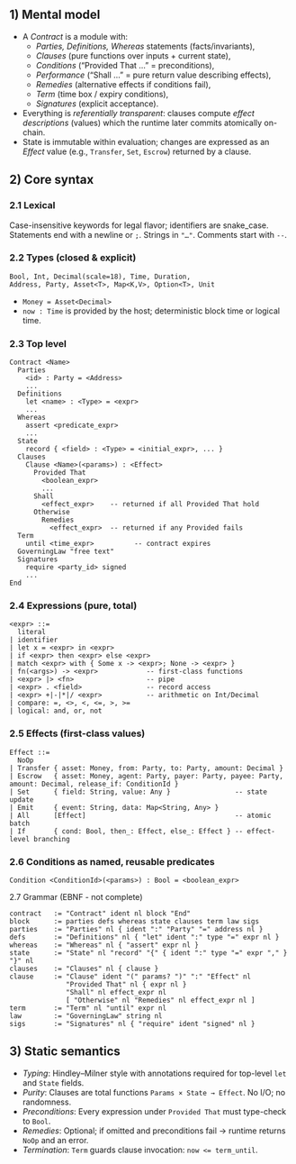 ## 1) Mental model
* A *Contract* is a module with:
  * *Parties, Definitions, Whereas* statements (facts/invariants),
  * *Clauses* (pure functions over inputs + current state),
  * *Conditions* (“Provided That …” = preconditions),
  * *Performance* (“Shall …” = pure return value describing effects),
  * *Remedies* (alternative effects if conditions fail),
  * *Term* (time box / expiry conditions),
  * *Signatures* (explicit acceptance).
* Everything is *referentially transparent*: clauses compute *effect descriptions* (values) which the runtime later commits atomically on-chain.
* State is immutable within evaluation; changes are expressed as an *Effect* value (e.g., `Transfer`, `Set`, `Escrow`) returned by a clause.

## 2) Core syntax

### 2.1 Lexical
Case-insensitive keywords for legal flavor; identifiers are snake_case.
Statements end with a newline or `;`. Strings in `"…"`. Comments start with `--`.

### 2.2 Types (closed & explicit)

```
Bool, Int, Decimal(scale=18), Time, Duration,
Address, Party, Asset<T>, Map<K,V>, Option<T>, Unit
```
 * `Money = Asset<Decimal>`
 * `now : Time` is provided by the host; deterministic block time or logical time.

### 2.3 Top level

```
Contract <Name>
  Parties
    <id> : Party = <Address>
    ...
  Definitions
    let <name> : <Type> = <expr>
    ...
  Whereas
    assert <predicate_expr>
    ...
  State
    record { <field> : <Type> = <initial_expr>, ... }
  Clauses
    Clause <Name>(<params>) : <Effect>
      Provided That
        <boolean_expr>
        ...
      Shall
        <effect_expr>    -- returned if all Provided That hold
      Otherwise
        Remedies
          <effect_expr>  -- returned if any Provided fails
  Term
    until <time_expr>          -- contract expires
  GoverningLaw "free text"
  Signatures
    require <party_id> signed
    ...
End
```

### 2.4 Expressions (pure, total)

```
<expr> ::=
  literal
| identifier
| let x = <expr> in <expr>
| if <expr> then <expr> else <expr>
| match <expr> with { Some x -> <expr>; None -> <expr> }
| fn(<args>) -> <expr>            -- first-class functions
| <expr> |> <fn>                  -- pipe
| <expr> . <field>                -- record access
| <expr> +|-|*|/ <expr>           -- arithmetic on Int/Decimal
| compare: =, <>, <, <=, >, >=
| logical: and, or, not
```

### 2.5 Effects (first-class values)

```
Effect ::=
  NoOp
| Transfer { asset: Money, from: Party, to: Party, amount: Decimal }
| Escrow   { asset: Money, agent: Party, payer: Party, payee: Party, amount: Decimal, release_if: ConditionId }
| Set      { field: String, value: Any }                -- state update
| Emit     { event: String, data: Map<String, Any> }
| All      [Effect]                                     -- atomic batch
| If       { cond: Bool, then_: Effect, else_: Effect } -- effect-level branching
```

### 2.6 Conditions as named, reusable predicates

```Condition <ConditionId>(<params>) : Bool = <boolean_expr>```

2.7 Grammar (EBNF - not complete)

```
contract   := "Contract" ident nl block "End"
block      := parties defs whereas state clauses term law sigs
parties    := "Parties" nl { ident ":" "Party" "=" address nl }
defs       := "Definitions" nl { "let" ident ":" type "=" expr nl }
whereas    := "Whereas" nl { "assert" expr nl }
state      := "State" nl "record" "{" { ident ":" type "=" expr "," } "}" nl
clauses    := "Clauses" nl { clause }
clause     := "Clause" ident "(" params? ")" ":" "Effect" nl
              "Provided That" nl { expr nl }
              "Shall" nl effect_expr nl
              [ "Otherwise" nl "Remedies" nl effect_expr nl ]
term       := "Term" nl "until" expr nl
law        := "GoverningLaw" string nl
sigs       := "Signatures" nl { "require" ident "signed" nl }
```

## 3) Static semantics

 * *Typing*: Hindley–Milner style with annotations required for top-level `let` and `State` fields.
 * *Purity*: Clauses are total functions `Params × State → Effect`. No I/O; no randomness.
 * *Preconditions*: Every expression under `Provided That` must type-check to `Bool`.
 * *Remedies*: Optional; if omitted and preconditions fail → runtime returns `NoOp` and an error.
 * *Termination*: `Term` guards clause invocation: `now <= term_until`.
